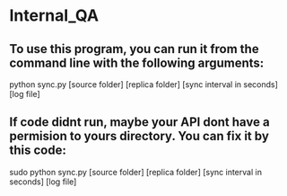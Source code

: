 # Internal_QA

## To use this program, you can run it from the command line with the following arguments:
python sync.py [source folder] [replica folder] [sync interval in seconds] [log file]

## If code didnt run, maybe your API dont have a permision to yours directory. You can fix it by this code:
sudo python sync.py [source folder] [replica folder] [sync interval in seconds] [log file]
